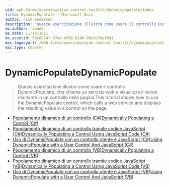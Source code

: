 ```yaml
---
uid: web-forms/overview/ajax-control-toolkit/dynamicpopulate/index
title: DynamicPopulate | Microsoft Docs
author: rick-anderson
description: 'Questa esercitazione illustra come usare il controllo DynamicPopulate, che chiama un servizio web e visualizza il valore risultante in un controllo nella pagina.'
ms.author: riande
ms.date: 11/14/2011
ms.assetid: 68c6e54f-87ed-4768-b140-d0e3e76af841
msc.legacyurl: /web-forms/overview/ajax-control-toolkit/dynamicpopulate
msc.type: chapter
---
```

<a name="dynamicpopulate"></a><span data-ttu-id="1e9d5-103">DynamicPopulate</span><span class="sxs-lookup"><span data-stu-id="1e9d5-103">DynamicPopulate</span></span>
====================
> <span data-ttu-id="1e9d5-104">Questa esercitazione illustra come usare il controllo DynamicPopulate, che chiama un servizio web e visualizza il valore risultante in un controllo nella pagina.</span><span class="sxs-lookup"><span data-stu-id="1e9d5-104">This tutorial shows how to use the DynamicPopulate control, which calls a web service and displays the resulting value in a control on the page.</span></span>


- [<span data-ttu-id="1e9d5-105">Popolamento dinamico di un controllo (C#)</span><span class="sxs-lookup"><span data-stu-id="1e9d5-105">Dynamically Populating a Control (C#)</span></span>](dynamically-populating-a-control-cs.md)
- [<span data-ttu-id="1e9d5-106">Popolamento dinamico di un controllo tramite codice JavaScript (C#)</span><span class="sxs-lookup"><span data-stu-id="1e9d5-106">Dynamically Populating a Control Using JavaScript Code (C#)</span></span>](dynamically-populating-a-control-using-javascript-code-cs.md)
- [<span data-ttu-id="1e9d5-107">Uso di DynamicPopulate con un controllo utente e JavaScript (C#)</span><span class="sxs-lookup"><span data-stu-id="1e9d5-107">Using DynamicPopulate with a User Control And JavaScript (C#)</span></span>](using-dynamicpopulate-with-a-user-control-and-javascript-cs.md)
- [<span data-ttu-id="1e9d5-108">Popolamento dinamico di un controllo (VB)</span><span class="sxs-lookup"><span data-stu-id="1e9d5-108">Dynamically Populating a Control (VB)</span></span>](dynamically-populating-a-control-vb.md)
- [<span data-ttu-id="1e9d5-109">Popolamento dinamico di un controllo tramite codice JavaScript (VB)</span><span class="sxs-lookup"><span data-stu-id="1e9d5-109">Dynamically Populating a Control Using JavaScript Code (VB)</span></span>](dynamically-populating-a-control-using-javascript-code-vb.md)
- [<span data-ttu-id="1e9d5-110">Uso di DynamicPopulate con un controllo utente e JavaScript (VB)</span><span class="sxs-lookup"><span data-stu-id="1e9d5-110">Using DynamicPopulate with a User Control And JavaScript (VB)</span></span>](using-dynamicpopulate-with-a-user-control-and-javascript-vb.md)
